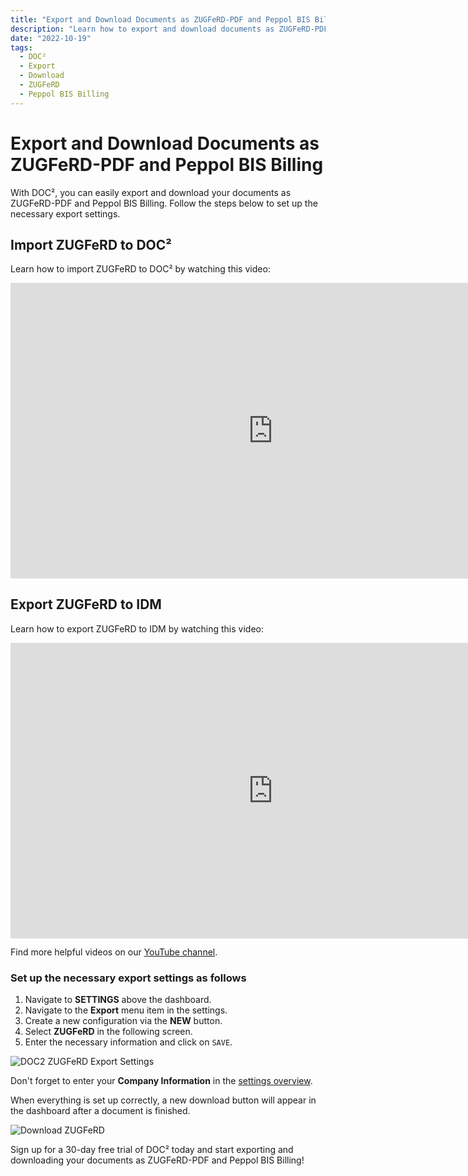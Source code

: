 ```yaml
---
title: "Export and Download Documents as ZUGFeRD-PDF and Peppol BIS Billing"
description: "Learn how to export and download documents as ZUGFeRD-PDF and Peppol BIS Billing with DOC². Sign up for a 30-day free trial today!"
date: "2022-10-19"
tags:
  - DOC²
  - Export
  - Download
  - ZUGFeRD
  - Peppol BIS Billing
---
```


# Export and Download Documents as ZUGFeRD-PDF and Peppol BIS Billing

With DOC², you can easily export and download your documents as ZUGFeRD-PDF and Peppol BIS Billing. Follow the steps below to set up the necessary export settings.

## Import ZUGFeRD to DOC²

Learn how to import ZUGFeRD to DOC² by watching this video:

<div class="video-container">
<iframe width="840" height="472.5" src="https://www.youtube-nocookie.com/embed/e9ekKDj0rMU" frameborder="0" allow="accelerometer; autoplay; clipboard-write; encrypted-media; gyroscope; picture-in-picture" allowfullscreen></iframe>
</div>

## Export ZUGFeRD to IDM

Learn how to export ZUGFeRD to IDM by watching this video:

<div class="video-container">
<iframe width="840" height="472.5" src="https://www.youtube-nocookie.com/embed/JUzkgCYdBU4" frameborder="0" allow="accelerometer; autoplay; clipboard-write; encrypted-media; gyroscope; picture-in-picture" allowfullscreen></iframe>
</div>

Find more helpful videos on our [YouTube channel](https://www.youtube.com/channel/UC19DwHXz5nwU2KBdtNr734g).

### Set up the necessary export settings as follows

1. Navigate to **SETTINGS** above the dashboard.
2. Navigate to the **Export** menu item in the settings.
3. Create a new configuration via the **NEW** button.
4. Select **ZUGFeRD** in the following screen.
5. Enter the necessary information and click on `SAVE`.

![DOC2 ZUGFeRD Export Settings](/_images/doc2/DOC2_ExportSettings_Zugferd.png)

Don't forget to enter your **Company Information** in the [settings overview](/doc2/company-information/).

When everything is set up correctly, a new download button will appear in the dashboard after a document is finished.

![Download ZUGFeRD](/_images/doc2/DOC2_Download_ZugferdPDF.png)

Sign up for a 30-day free trial of DOC² today and start exporting and downloading your documents as ZUGFeRD-PDF and Peppol BIS Billing!
